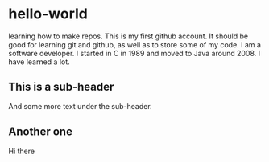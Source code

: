 # hello-world
learning how to make repos.
This is my first github account. It should be good for learning git and github, as well as to store some of my code.
I am a software developer. I started in C in 1989 and moved to Java around 2008.
I have learned a lot.
## This is a sub-header
And some more text under the sub-header.
## Another one
Hi there

